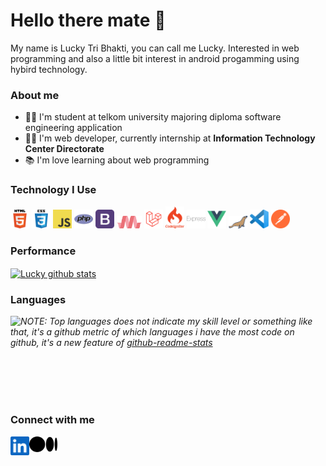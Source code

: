 <h1>Hello there mate 👋</h1>


My name is Lucky Tri Bhakti, you can call me Lucky. 
Interested in web programming and also a little bit interest in android progamming using hybird technology.

### **About me**
<ul>
  <li>👨‍🎓 I'm student at telkom university majoring diploma software engineering application</li>
  <li>👨‍💻 I'm web developer, currently internship at <b>Information Technology Center Directorate</b> </li>
  <li>📚 I'm love learning about web programming</li>
</ul>

### **Technology I Use**  

<code><img width="30px" src="https://raw.githubusercontent.com/github/explore/80688e429a7d4ef2fca1e82350fe8e3517d3494d/topics/html/html.png"></code>
<code><img width="30px" src="https://raw.githubusercontent.com/github/explore/80688e429a7d4ef2fca1e82350fe8e3517d3494d/topics/css/css.png"></code>
<code><img width="30px" src="https://raw.githubusercontent.com/github/explore/80688e429a7d4ef2fca1e82350fe8e3517d3494d/topics/javascript/javascript.png"></code>
<code><img width="30px" src="https://raw.githubusercontent.com/github/explore/80688e429a7d4ef2fca1e82350fe8e3517d3494d/topics/php/php.png"></code>
<code><img width="30px" src="https://raw.githubusercontent.com/github/explore/80688e429a7d4ef2fca1e82350fe8e3517d3494d/topics/bootstrap/bootstrap.png"></code>
<code><img width="40px" src="./assets/materializecss.svg"></code>
<code><img width="30px" src="https://raw.githubusercontent.com/github/explore/80688e429a7d4ef2fca1e82350fe8e3517d3494d/topics/laravel/laravel.png"></code>
<code><img width="30px" src="./assets/codeigniter.svg"></code>
<code><img width="30px" src="https://raw.githubusercontent.com/github/explore/80688e429a7d4ef2fca1e82350fe8e3517d3494d/topics/express/express.png"></code>
<code><img width="30px" src="https://raw.githubusercontent.com/github/explore/80688e429a7d4ef2fca1e82350fe8e3517d3494d/topics/vue/vue.png"></code>
<code><img width="30px" src="./assets/mariadb-icon.svg"></code>
<code><img width="30px" src="./assets/visual-studio-code.svg"></code>
<code><img width="30px" src="./assets/postman-icon.svg"></code>

### **Performance**

<a href="https://github.com/lucky7tb/github-readme-stats"><img align="center" src="https://github-readme-stats.vercel.app/api?username=lucky7tb&show_icons=true&include_all_commits=true&theme=blueberry&hide_border=true&count_private=true" alt="Lucky github stats" /></a>

### **Languages**
<img align="left" src="https://github-readme-stats.vercel.app/api/top-langs/?username=Lucky7Tb&layout=compact&theme=blueberry"/>

*NOTE: Top languages does not indicate my skill level or something like that, it's a github metric of which languages i have the most code on github, it's a new feature of [github-readme-stats](https://github.com/anuraghazra/github-readme-stats)*

<br>
<br>
<br>
<br>

### **Connect with me**

<a href="https://linkedin.com/in/luckytribhakti/">
  <img align="left" width="30px" alt="Lucky | LinkedIn" src="./assets/linkedin-icon.svg" />
</a>

<a href="https://luckytribhakti.medium.com/">
  <img align="left" width="45px" alt="Lucky | Medium" src="./assets/medium-icon.svg" />
</a>

